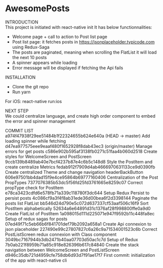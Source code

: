 # AwesomePosts

INTRODUCTION <br />
This project is initiated with react-native init
It has below functionnalities:
  - Welcome page + call to action to Post list page
  - Post list page: it fetches posts in https://jsonplaceholder.typicode.com using Redux-Saga
  - The posts are paginated, meaning when scrolling the FlatList it will load the next 10 posts
  - A spinner appears while loading
  - Error message will be displayed if fetching the Api fails

INSTALLATION <br />
- Clone the git repo
- Run yarn

For iOS: react-native run:ios

NEXT STEP <br />
We could centralize language, and create high order component to embed the error and spinner management

COMMIT LIST <br />
a974f47938f29ee51484b1f22324655b624e640a (HEAD -> master) Add loading spinner while fetching
d47ea977575eee9eaaf480f1652928f8dab43ec3 (origin/master) Manage errors for get posts
c586e902b595af3138fb0271c51faa4b060d2518 Create styles for WelcomeScreen and PostScreen
9ccb139b8489ab40e7bcf4237b87e4c6b5c148d8 Style the PostItem and create centralize Metrics
fedab912f7909d4ab4666970631133ce9d0390fb Create centralized Theme and change navigation headerBackButton
606e97501bb4dad15f9e4ce95864b69777160406 Centralization of the Post PropTypes
7377076385b53dc5f56fd25fd3761665e8259c07 Correct propType check for PostItem
e78ca3423cdfd6e578fb71a339c118780f3dc644 Setup Redux Persist to persist posts
4c086cf9a3f4f8ab31ede36d00bea6f2d3398144 Paginate the posts list FlatList
bb546d24d790e5c072d637337cf53aaf506c16f9 Sort PostItem alphabetically
52634a6e64891d31c1376af28f998800ffe0a9d0 Create FlatList of PostItem
1a098015d111d225071e947f9592b11c448fa8ec Setup of redux sagas for posts
07ed49f71c5eb66b6f841701def79b2092a658a1 Create Api connexion to json placeholder
227490e99c27807827c6a26c9a71534001523c6b Correct PostListScreen redux connexion with Class component
3049bc7167944b3db2471b40aa07703d50ac1c7d Setup of Redux
7b0ab221f8959b71a85c918e826396b617c84840 Create the stack navigation between WelcomeScreen and PostListScreen
d946c35db721d4959cfe758db6d93d7f91ae17f7 First commit: initialization of the app with react-native cli
